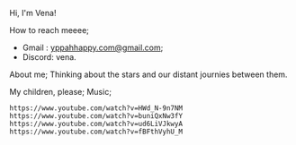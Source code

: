 Hi, I'm Vena!

How to reach meeee;
* Gmail  : yppahhappy.com@gmail.com;
* Discord: vena.

About me;
Thinking about the stars and our distant journies between them.

My children, please;
  Music;
	
    https://www.youtube.com/watch?v=HWd_N-9n7NM
    https://www.youtube.com/watch?v=buniQxNw3fY
    https://www.youtube.com/watch?v=ud6LiVJkwyA
    https://www.youtube.com/watch?v=fBFthVyhU_M
